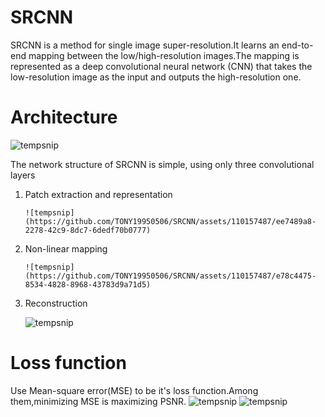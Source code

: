 # SRCNN

SRCNN is a method for single image super-resolution.It learns an end-to-end mapping between the low/high-resolution images.The mapping is represented as a deep convolutional neural network (CNN) that takes the low-resolution image as the input and outputs the high-resolution one.

# Architecture
![tempsnip](https://github.com/TONY19950506/SRCNN/assets/110157487/ea51051e-3819-455f-b9b6-929fcf43db07)

The network structure of SRCNN is simple, using only three convolutional layers
1. Patch extraction and representation

       ![tempsnip](https://github.com/TONY19950506/SRCNN/assets/110157487/ee7489a8-2278-42c9-8dc7-6dedf70b0777)

3. Non-linear mapping

       ![tempsnip](https://github.com/TONY19950506/SRCNN/assets/110157487/e78c4475-8534-4828-8968-43783d9a71d5)

3. Reconstruction

     ![tempsnip](https://github.com/TONY19950506/SRCNN/assets/110157487/90b2790e-55f7-4f26-806b-c4da9c00aa27)

# Loss function 
Use Mean-square error(MSE) to be it's loss function.Among them,minimizing MSE is maximizing PSNR.
     ![tempsnip](https://github.com/TONY19950506/SRCNN/assets/110157487/9608040a-2163-4bf9-beac-ca17bbeb8915)
     ![tempsnip](https://github.com/TONY19950506/SRCNN/assets/110157487/20fda5ba-331c-458c-9ece-cbba9335c7c0)

